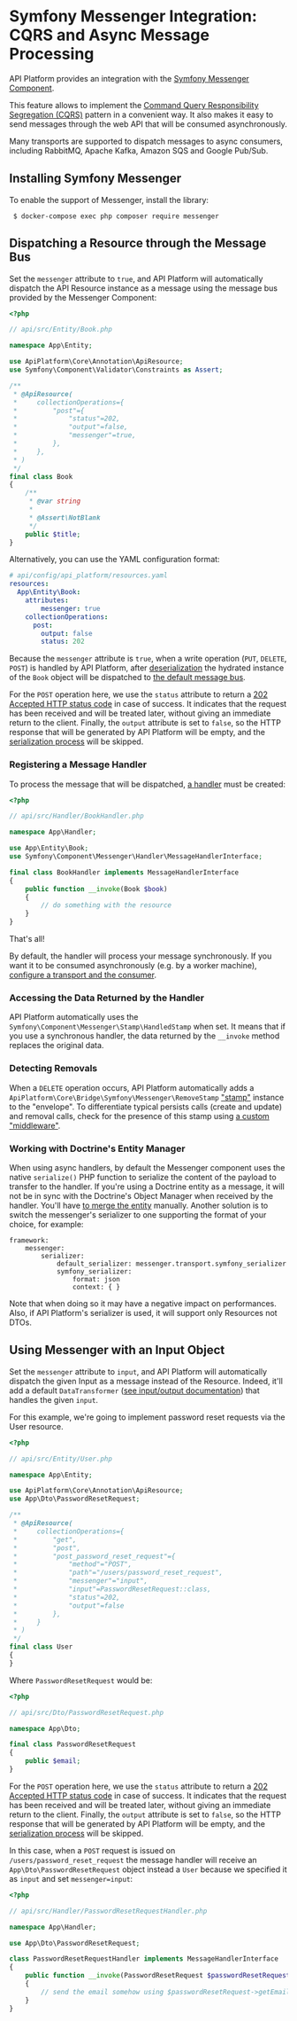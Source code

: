 # Symfony Messenger Integration: CQRS and Async Message Processing

API Platform provides an integration with the [Symfony Messenger Component](https://symfony.com/doc/current/messenger.html).

This feature allows to implement the [Command Query Responsibility Segregation (CQRS)](https://martinfowler.com/bliki/CQRS.html) pattern in a convenient way.
It also makes it easy to send messages through the web API that will be consumed asynchronously.

Many transports are supported to dispatch messages to async consumers, including RabbitMQ, Apache Kafka, Amazon SQS and Google Pub/Sub.

## Installing Symfony Messenger

To enable the support of Messenger, install the library:

     $ docker-compose exec php composer require messenger

## Dispatching a Resource through the Message Bus

Set the `messenger` attribute to `true`, and API Platform will automatically dispatch the API Resource instance as a message using the message bus provided by the Messenger Component:

```php
<?php

// api/src/Entity/Book.php

namespace App\Entity;

use ApiPlatform\Core\Annotation\ApiResource;
use Symfony\Component\Validator\Constraints as Assert;

/**
 * @ApiResource(
 *     collectionOperations={
 *         "post"={
 *             "status"=202,
 *             "output"=false,
 *             "messenger"=true,
 *         },
 *     },
 * )
 */
final class Book
{
    /**
     * @var string
     *
     * @Assert\NotBlank
     */
    public $title;
}
```

Alternatively, you can use the YAML configuration format:

```yaml
# api/config/api_platform/resources.yaml
resources:
  App\Entity\Book:
    attributes:
        messenger: true
    collectionOperations:
      post:
        output: false
        status: 202
```

Because the `messenger` attribute is `true`, when a write operation (`PUT`, `DELETE`, `POST`) is handled by API Platform, after [deserialization](serialization.md) the hydrated instance of the `Book` object will be dispatched to [the default message bus](https://symfony.com/doc/current/messenger.html#dispatching-the-message).

For the `POST` operation here, we use the `status` attribute to return a [202 Accepted HTTP status code](https://developer.mozilla.org/en-US/docs/Web/HTTP/Status/202) in case of success.
It indicates that the request has been received and will be treated later, without giving an immediate return to the client.
Finally, the `output` attribute is set to `false`, so the HTTP response that will be generated by API Platform will be empty, and the [serialization process](serialization.md) will be skipped.

### Registering a Message Handler

To process the message that will be dispatched, [a handler](https://symfony.com/doc/current/messenger.html#registering-handlers) must be created:

```php
<?php

// api/src/Handler/BookHandler.php

namespace App\Handler;

use App\Entity\Book;
use Symfony\Component\Messenger\Handler\MessageHandlerInterface;

final class BookHandler implements MessageHandlerInterface
{
    public function __invoke(Book $book)
    {
        // do something with the resource
    }
}
```

That's all!

By default, the handler will process your message synchronously.
If you want it to be consumed asynchronously (e.g. by a worker machine), [configure a transport and the consumer](https://symfony.com/doc/current/messenger.html#transports).

### Accessing the Data Returned by the Handler

API Platform automatically uses the `Symfony\Component\Messenger\Stamp\HandledStamp` when set.
It means that if you use a synchronous handler, the data returned by the `__invoke` method replaces the original data.

### Detecting Removals

When a `DELETE` operation occurs, API Platform automatically adds a `ApiPlatform\Core\Bridge\Symfony\Messenger\RemoveStamp` ["stamp"](https://symfony.com/doc/current/components/messenger.html#adding-metadata-to-messages-envelopes) instance to the "envelope".
To differentiate typical persists calls (create and update) and removal calls, check for the presence of this stamp using [a custom "middleware"](https://symfony.com/doc/current/components/messenger.html#adding-metadata-to-messages-envelopes).

### Working with Doctrine's Entity Manager

When using async handlers, by default the Messenger component uses the native `serialize()` PHP function to serialize the content of the payload to transfer to the handler. If you're using a Doctrine entity as a message, it will not be in sync with the Doctrine's Object Manager when received by the handler. You'll have [to merge the entity](https://www.doctrine-project.org/projects/doctrine-orm/en/current/reference/working-with-objects.html#merging-entities) manually.
Another solution is to switch the messenger's serializer to one supporting the format of your choice, for example:

```
framework:
    messenger:
        serializer:
            default_serializer: messenger.transport.symfony_serializer
            symfony_serializer:
                format: json
                context: { }
```

Note that when doing so it may have a negative impact on performances. Also, if API Platform's serializer is used, it will support only Resources not DTOs.

## Using Messenger with an Input Object

Set the `messenger` attribute to `input`, and API Platform will automatically dispatch the given Input as a message instead of the Resource. Indeed, it'll add a default `DataTransformer` ([see input/output documentation](./dto.md)) that handles the given `input`.

For this example, we're going to implement password reset requests via the User resource.

```php
<?php

// api/src/Entity/User.php

namespace App\Entity;

use ApiPlatform\Core\Annotation\ApiResource;
use App\Dto\PasswordResetRequest;

/**
 * @ApiResource(
 *     collectionOperations={
 *         "get",
 *         "post",
 *         "post_password_reset_request"={
 *             "method"="POST",
 *             "path"="/users/password_reset_request",
 *             "messenger"="input",
 *             "input"=PasswordResetRequest::class,
 *             "status"=202,
 *             "output"=false
 *         },
 *     }
 * )
 */
final class User
{
}
```

Where `PasswordResetRequest` would be:

```php
<?php

// api/src/Dto/PasswordResetRequest.php

namespace App\Dto;

final class PasswordResetRequest
{
    public $email;
}
```

For the `POST` operation here, we use the `status` attribute to return a [202 Accepted HTTP status code](https://developer.mozilla.org/en-US/docs/Web/HTTP/Status/202) in case of success.
It indicates that the request has been received and will be treated later, without giving an immediate return to the client.
Finally, the `output` attribute is set to `false`, so the HTTP response that will be generated by API Platform will be empty, and the [serialization process](serialization.md) will be skipped.

In this case, when a `POST` request is issued on `/users/password_reset_request` the message handler will receive an `App\Dto\PasswordResetRequest` object instead a `User` because we specified it as `input` and set `messenger=input`:

```php
<?php

// api/src/Handler/PasswordResetRequestHandler.php

namespace App\Handler;

use App\Dto\PasswordResetRequest;

class PasswordResetRequestHandler implements MessageHandlerInterface
{
    public function __invoke(PasswordResetRequest $passwordResetRequest)
    {
        // send the email somehow using $passwordResetRequest->getEmail()
    }
}
```
